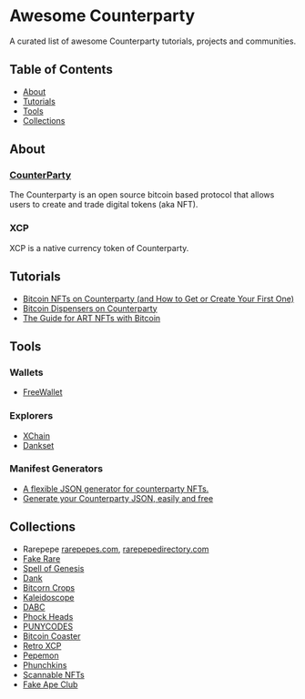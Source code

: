 # Awesome Counterparty

A curated list of awesome Counterparty tutorials, projects and communities.

## Table of Contents

- [About](#about)
- [Tutorials](#tutorials)
- [Tools](#tools)
- [Collections](#collections)

## About

### [CounterParty](https://counterparty.io)

The Counterparty is an open source bitcoin based protocol that allows users to create and trade digital tokens (aka NFT).

### XCP

XCP is a native currency token of Counterparty.

## Tutorials

- [Bitcoin NFTs on Counterparty (and How to Get or Create Your First One)](https://bitcoin-takeover.com/bitcoin-nfts-on-counterparty-and-how-to-get-or-create-your-first-one)
- [Bitcoin Dispensers on Counterparty](https://fakeraredirectory.com/bitcoin-dispensers-on-counterparty)
- [The Guide for ART NFTs with Bitcoin](https://paper.dropbox.com/published/The-Guide-for-ART-NFTs-with-Bitcoin-tQknFTbVFpfYLPy37fyI2C6)

## Tools

### Wallets

- [FreeWallet](https://freewallet.io)

### Explorers

- [XChain](https://xchain.io)
- [Dankset](https://dankset.io)

### Manifest Generators

- [A flexible JSON generator for counterparty NFTs.](https://www.enhanced.cards)
- [Generate your Counterparty JSON, easily and free](https://easyasset.art)

## Collections

- Rarepepe [rarepepes.com](https://rarepepes.com), [rarepepedirectory.com](http://rarepepedirectory.com)
- [Fake Rare](https://fakeraredirectory.com)
- [Spell of Genesis](https://spellsofgenesis.com)
- [Dank](https://dankdirectory.wordpress.com/)
- [Bitcorn Crops](https://bitcorns.com)
- [Kaleidoscope](https://www.kaleidoscopexcp.com)
- [DABC](https://droolingapebus.club)
- [Phock Heads](https://phockheads.wordpress.com)
- [PUNYCODES](http://punycodes.xcp.coinsite.io)
- [Bitcoin Coaster](https://cards.bitcoincoaster.com)
- [Retro XCP](https://www.retro-xcp.art)
- [Pepemon](https://pepemon.net)
- [Phunchkins](https://phunchkins.com/)
- [Scannable NFTs](https://scannablenfts.com)
- [Fake Ape Club](https://fakeapeclub.com)

